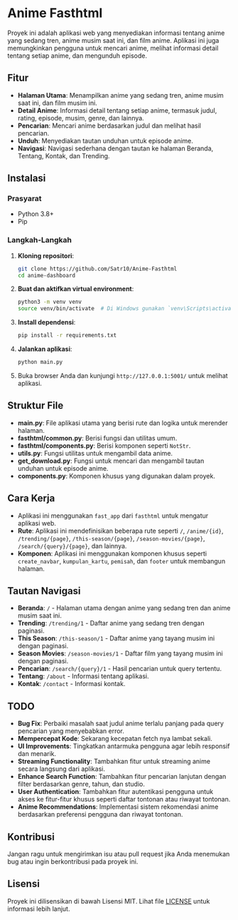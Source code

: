 # Anime Fasthtml

Proyek ini adalah aplikasi web yang menyediakan informasi tentang anime yang sedang tren, anime musim saat ini, dan film anime. Aplikasi ini juga memungkinkan pengguna untuk mencari anime, melihat informasi detail tentang setiap anime, dan mengunduh episode.

## Fitur

- **Halaman Utama**: Menampilkan anime yang sedang tren, anime musim saat ini, dan film musim ini.
- **Detail Anime**: Informasi detail tentang setiap anime, termasuk judul, rating, episode, musim, genre, dan lainnya.
- **Pencarian**: Mencari anime berdasarkan judul dan melihat hasil pencarian.
- **Unduh**: Menyediakan tautan unduhan untuk episode anime.
- **Navigasi**: Navigasi sederhana dengan tautan ke halaman Beranda, Tentang, Kontak, dan Trending.

## Instalasi

### Prasyarat

- Python 3.8+
- Pip

### Langkah-Langkah

1. **Kloning repositori**:

   ```bash
   git clone https://github.com/Satr10/Anime-Fasthtml
   cd anime-dashboard
   ```

2. **Buat dan aktifkan virtual environment**:

   ```bash
   python3 -m venv venv
   source venv/bin/activate  # Di Windows gunakan `venv\Scripts\activate`
   ```

3. **Install dependensi**:

   ```bash
   pip install -r requirements.txt
   ```

4. **Jalankan aplikasi**:

   ```bash
   python main.py
   ```

5. Buka browser Anda dan kunjungi `http://127.0.0.1:5001/` untuk melihat aplikasi.

## Struktur File

- **main.py**: File aplikasi utama yang berisi rute dan logika untuk merender halaman.
- **fasthtml/common.py**: Berisi fungsi dan utilitas umum.
- **fasthtml/components.py**: Berisi komponen seperti `NotStr`.
- **utils.py**: Fungsi utilitas untuk mengambil data anime.
- **get_download.py**: Fungsi untuk mencari dan mengambil tautan unduhan untuk episode anime.
- **components.py**: Komponen khusus yang digunakan dalam proyek.

## Cara Kerja

- Aplikasi ini menggunakan `fast_app` dari `fasthtml` untuk mengatur aplikasi web.
- **Rute**: Aplikasi ini mendefinisikan beberapa rute seperti `/`, `/anime/{id}`, `/trending/{page}`, `/this-season/{page}`, `/season-movies/{page}`, `/search/{query}/{page}`, dan lainnya.
- **Komponen**: Aplikasi ini menggunakan komponen khusus seperti `create_navbar`, `kumpulan_kartu`, `pemisah`, dan `footer` untuk membangun halaman.

## Tautan Navigasi

- **Beranda**: `/` - Halaman utama dengan anime yang sedang tren dan anime musim saat ini.
- **Trending**: `/trending/1` - Daftar anime yang sedang tren dengan paginasi.
- **This Season**: `/this-season/1` - Daftar anime yang tayang musim ini dengan paginasi.
- **Season Movies**: `/season-movies/1` - Daftar film yang tayang musim ini dengan paginasi.
- **Pencarian**: `/search/{query}/1` - Hasil pencarian untuk query tertentu.
- **Tentang**: `/about` - Informasi tentang aplikasi.
- **Kontak**: `/contact` - Informasi kontak.

## TODO

- **Bug Fix**: Perbaiki masalah saat judul anime terlalu panjang pada query pencarian yang menyebabkan error.
- **Mempercepat Kode**: Sekarang kecepatan fetch nya lambat sekali.
- **UI Improvements**: Tingkatkan antarmuka pengguna agar lebih responsif dan menarik.
- **Streaming Functionality**: Tambahkan fitur untuk streaming anime secara langsung dari aplikasi.
- **Enhance Search Function**: Tambahkan fitur pencarian lanjutan dengan filter berdasarkan genre, tahun, dan studio.
- **User Authentication**: Tambahkan fitur autentikasi pengguna untuk akses ke fitur-fitur khusus seperti daftar tontonan atau riwayat tontonan.
- **Anime Recommendations**: Implementasi sistem rekomendasi anime berdasarkan preferensi pengguna dan riwayat tontonan.

## Kontribusi

Jangan ragu untuk mengirimkan isu atau pull request jika Anda menemukan bug atau ingin berkontribusi pada proyek ini.

## Lisensi

Proyek ini dilisensikan di bawah Lisensi MIT. Lihat file [LICENSE](LICENSE) untuk informasi lebih lanjut.
